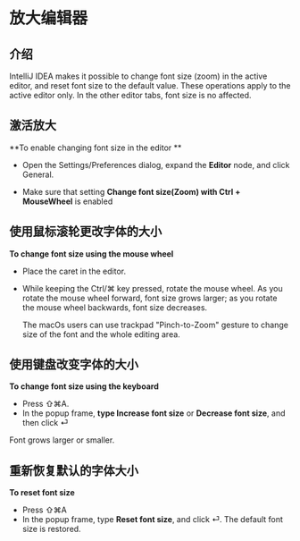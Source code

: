 # 放大编辑器


## 介绍
IntelliJ IDEA makes it possible to change font size (zoom) in the active editor, and reset font size to the default value. These operations apply to the active editor only. In the other editor tabs, font size is no affected.

## 激活放大
**To enable changing font size in the editor
**
*  Open the Settings/Preferences dialog, expand the **Editor** node, and click General.

*  Make sure that setting **Change font size(Zoom) with Ctrl + MouseWheel** is enabled

## 使用鼠标滚轮更改字体的大小
**To change font size using the mouse wheel**
* Place the caret in the editor.

* While keeping the Ctrl/⌘ key pressed, rotate the mouse wheel. As you rotate the mouse wheel forward, font size grows larger; as you rotate the mouse wheel backwards, font size decreases.

  The macOs users can use trackpad "Pinch-to-Zoom" gesture to change size of the font and the whole editing area.
  
## 使用键盘改变字体的大小
**To change font size using the keyboard**
* Press ⇧⌘A.
* In the popup frame, **type Increase font size** or **Decrease font size**, and then click ⏎

 Font grows larger or smaller.
 
## 重新恢复默认的字体大小
**To reset font size**
* Press ⇧⌘A
* In the popup frame, type **Reset font size**, and click ⏎. The default font size is restored.